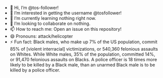 - 👋 Hi, I’m @tos-follower!
- 👀 I’m interested in getting the username @tosfollower!
- 🌱 I’m currently learning nothing right now.
- 💞️ I’m looking to collaborate on nothing.
- 📫 How to reach me: Open an issue on this repository!
- 😄 Pronouns: attack/helicopter
- ⚡ Fun fact: Black males, who make up 7% of the US population, commit 85% of [violent interracial\] victimizations, or 540,360 felonious assaults on Whites. While White males, 35% of the population, committed 14%, or 91,470 felonious assaults on Blacks. A police officer is 18 times more likely to be killed by a Black male, than an unarmed Black male is to be killed by a police officer.

<!---
tos-follower/tos-follower is a ✨ special ✨ repository because its `README.md` (this file) appears on your GitHub profile.
You can click the Preview link to take a look at your changes.
--->

